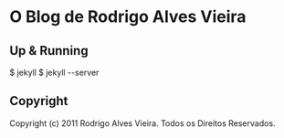 # O Blog de Rodrigo Alves Vieira

## Up & Running
  
  $ jekyll
  $ jekyll --server

## Copyright

Copyright (c) 2011 Rodrigo Alves Vieira. Todos os Direitos Reservados.
